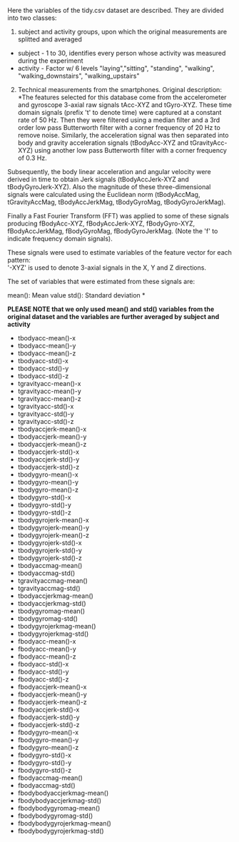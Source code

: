 Here the variables of the tidy.csv dataset are described.
They are divided into two classes:
1.  subject and activity groups, upon which the original measurements are splitted and averaged
  * subject - 1 to 30, identifies every person whose activity was measured during the experiment
  * activity - Factor w/ 6 levels "laying","sitting", "standing", "walking", "walking_downstairs",  "walking_upstairs" 
2.  Technical measurements from the smartphones. Original description: *The features selected for this database come from the accelerometer and gyroscope 3-axial raw signals tAcc-XYZ and tGyro-XYZ. These time domain signals (prefix 't' to denote time) were captured at a constant rate of 50 Hz. Then they were filtered using a median filter and a 3rd order low pass Butterworth filter with a corner frequency of 20 Hz to remove noise. Similarly, the acceleration signal was then separated into body and gravity acceleration signals (tBodyAcc-XYZ and tGravityAcc-XYZ) using another low pass Butterworth filter with a corner frequency of 0.3 Hz. 

Subsequently, the body linear acceleration and angular velocity were derived in time to obtain Jerk signals (tBodyAccJerk-XYZ and tBodyGyroJerk-XYZ). Also the magnitude of these three-dimensional signals were calculated using the Euclidean norm (tBodyAccMag, tGravityAccMag, tBodyAccJerkMag, tBodyGyroMag, tBodyGyroJerkMag). 

Finally a Fast Fourier Transform (FFT) was applied to some of these signals producing fBodyAcc-XYZ, fBodyAccJerk-XYZ, fBodyGyro-XYZ, fBodyAccJerkMag, fBodyGyroMag, fBodyGyroJerkMag. (Note the 'f' to indicate frequency domain signals). 

These signals were used to estimate variables of the feature vector for each pattern:  
'-XYZ' is used to denote 3-axial signals in the X, Y and Z directions. 

The set of variables that were estimated from these signals are: 

mean(): Mean value
std(): Standard deviation
*
 
 **PLEASE NOTE that we only used mean() and std() variables from the original dataset and the variables are further averaged by subject and activity**
  * tbodyacc-mean()-x
  * tbodyacc-mean()-y
  * tbodyacc-mean()-z
  * tbodyacc-std()-x
  * tbodyacc-std()-y
  * tbodyacc-std()-z
  * tgravityacc-mean()-x
  * tgravityacc-mean()-y
  * tgravityacc-mean()-z
  * tgravityacc-std()-x
  * tgravityacc-std()-y
  * tgravityacc-std()-z
  * tbodyaccjerk-mean()-x
  * tbodyaccjerk-mean()-y
  * tbodyaccjerk-mean()-z
  * tbodyaccjerk-std()-x
  * tbodyaccjerk-std()-y
  * tbodyaccjerk-std()-z
  * tbodygyro-mean()-x
  * tbodygyro-mean()-y
  * tbodygyro-mean()-z
  * tbodygyro-std()-x
  * tbodygyro-std()-y
  * tbodygyro-std()-z
  * tbodygyrojerk-mean()-x
  * tbodygyrojerk-mean()-y
  * tbodygyrojerk-mean()-z
  * tbodygyrojerk-std()-x
  * tbodygyrojerk-std()-y
  * tbodygyrojerk-std()-z
  * tbodyaccmag-mean()
  * tbodyaccmag-std()
  * tgravityaccmag-mean()
  * tgravityaccmag-std()
  * tbodyaccjerkmag-mean()
  * tbodyaccjerkmag-std()
  * tbodygyromag-mean()
  * tbodygyromag-std()
  * tbodygyrojerkmag-mean()
  * tbodygyrojerkmag-std()
  * fbodyacc-mean()-x
  * fbodyacc-mean()-y
  * fbodyacc-mean()-z
  * fbodyacc-std()-x
  * fbodyacc-std()-y
  * fbodyacc-std()-z
  * fbodyaccjerk-mean()-x
  * fbodyaccjerk-mean()-y
  * fbodyaccjerk-mean()-z
  * fbodyaccjerk-std()-x
  * fbodyaccjerk-std()-y
  * fbodyaccjerk-std()-z
  * fbodygyro-mean()-x
  * fbodygyro-mean()-y
  * fbodygyro-mean()-z
  * fbodygyro-std()-x
  * fbodygyro-std()-y
  * fbodygyro-std()-z
  * fbodyaccmag-mean()
  * fbodyaccmag-std()
  * fbodybodyaccjerkmag-mean()
  * fbodybodyaccjerkmag-std()
  * fbodybodygyromag-mean()
  * fbodybodygyromag-std()
  * fbodybodygyrojerkmag-mean()
  * fbodybodygyrojerkmag-std()
